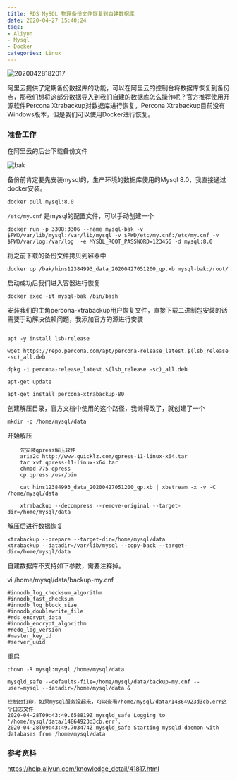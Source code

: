 ```yaml
---
title: RDS MySQL 物理备份文件恢复到自建数据库
date: 2020-04-27 15:40:24
tags:
- Aliyun
- Mysql
- Docker
categories: Linux
---
```


![20200428182017](https://img.yjll.art/img/20200428182017.png)

阿里云提供了定期备份数据库的功能，可以在阿里云的控制台将数据库恢复到备份点，那我们想将这部分数据导入到我们自建的数据库怎么操作呢？官方推荐使用开源软件Percona Xtrabackup对数据库进行恢复，Percona Xtrabackup目前没有Windows版本，但是我们可以使用Docker进行恢复。

<!-- more -->
### 准备工作

在阿里云的后台下载备份文件

![bak](https://img.yjll.art/img/bak.png)

备份前肯定要先安装mysql的，生产环境的数据库使用的Mysql 8.0，我直接通过docker安装。

    docker pull mysql:8.0

`/etc/my.cnf` 是mysql的配置文件，可以手动创建一个

    docker run -p 3308:3306 --name mysql-bak -v $PWD/var/lib/mysql:/var/lib/mysql -v $PWD/etc/my.cnf:/etc/my.cnf -v $PWD/var/log:/var/log  -e MYSQL_ROOT_PASSWORD=123456 -d mysql:8.0


将之前下载的备份文件拷贝到容器中

    docker cp /bak/hins12384993_data_20200427051200_qp.xb mysql-bak:/root/

启动成功后我们进入容器进行恢复

    docker exec -it mysql-bak /bin/bash

安装我们的主角percona-xtrabackup用户恢复文件，直接下载二进制包安装的话需要手动解决依赖问题，我添加官方的源进行安装

```

apt -y install lsb-release

wget https://repo.percona.com/apt/percona-release_latest.$(lsb_release -sc)_all.deb

dpkg -i percona-release_latest.$(lsb_release -sc)_all.deb

apt-get update

apt-get install percona-xtrabackup-80

```


创建解压目录，官方文档中使用的这个路径，我懒得改了，就创建了一个

    mkdir -p /home/mysql/data

开始解压

```
    先安装qpress解压软件
    aria2c http://www.quicklz.com/qpress-11-linux-x64.tar
    tar xvf qpress-11-linux-x64.tar
    chmod 775 qpress
    cp qpress /usr/bin

    cat hins12384993_data_20200427051200_qp.xb | xbstream -x -v -C /home/mysql/data

    xtrabackup --decompress --remove-original --target-dir=/home/mysql/data

```


解压后进行数据恢复
```
xtrabackup --prepare --target-dir=/home/mysql/data
xtrabackup --datadir=/var/lib/mysql --copy-back --target-dir=/home/mysql/data

```

自建数据库不支持如下参数，需要注释掉。

vi /home/mysql/data/backup-my.cnf

```
#innodb_log_checksum_algorithm
#innodb_fast_checksum
#innodb_log_block_size
#innodb_doublewrite_file
#rds_encrypt_data
#innodb_encrypt_algorithm
#redo_log_version
#master_key_id
#server_uuid

```

重启

```
chown -R mysql:mysql /home/mysql/data

mysqld_safe --defaults-file=/home/mysql/data/backup-my.cnf --user=mysql --datadir=/home/mysql/data &

控制台打印，如果mysql服务没起来，可以查看/home/mysql/data/14864923d3cb.err这个日志文件
2020-04-28T09:43:49.658819Z mysqld_safe Logging to '/home/mysql/data/14864923d3cb.err'.
2020-04-28T09:43:49.703474Z mysqld_safe Starting mysqld daemon with databases from /home/mysql/data

```

### 参考资料
https://help.aliyun.com/knowledge_detail/41817.html